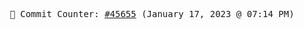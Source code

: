 <p align="center">
    <samp>
        📮 Commit Counter: <a href="https://github.com/Javascript-void0/Javascript-void0/commits/main">#45655</a> (January 17, 2023 @ 07:14 PM)
    </samp>
</p>